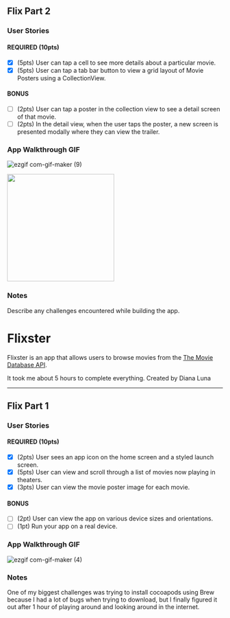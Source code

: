 ## Flix Part 2

### User Stories

#### REQUIRED (10pts)
- [x] (5pts) User can tap a cell to see more details about a particular movie.
- [x] (5pts) User can tap a tab bar button to view a grid layout of Movie Posters using a CollectionView.

#### BONUS
- [ ] (2pts) User can tap a poster in the collection view to see a detail screen of that movie.
- [ ] (2pts) In the detail view, when the user taps the poster, a new screen is presented modally where they can view the trailer.

### App Walkthrough GIF
![ezgif com-gif-maker (9)](https://user-images.githubusercontent.com/72881310/133731955-1b1e81ab-9266-42f0-a82d-3cc1023d9335.gif)


<img src="" width=250><br>

### Notes
Describe any challenges encountered while building the app.



# Flixster

Flixster is an app that allows users to browse movies from the [The Movie Database API](http://docs.themoviedb.apiary.io/#).

It took me about 5 hours to complete everything.
Created by Diana Luna

---

## Flix Part 1

### User Stories

#### REQUIRED (10pts)
- [x] (2pts) User sees an app icon on the home screen and a styled launch screen.
- [x] (5pts) User can view and scroll through a list of movies now playing in theaters.
- [x] (3pts) User can view the movie poster image for each movie.

#### BONUS
- [ ] (2pt) User can view the app on various device sizes and orientations.
- [ ] (1pt) Run your app on a real device.

### App Walkthrough GIF
![ezgif com-gif-maker (4)](https://user-images.githubusercontent.com/72881310/132897848-7cb4fa97-0c2c-429a-9ec3-aee9ee0f14f5.gif)


### Notes
One of my biggest challenges was trying to install cocoapods using Brew because I had a lot of bugs when trying to download, but I finally figured it out after 1 hour of playing around and looking around in the internet.
